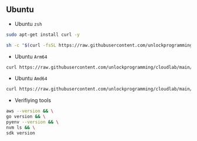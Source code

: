 
## Ubuntu
* Ubuntu `zsh`

```sh
sudo apt-get install curl -y

sh -c "$(curl -fsSL https://raw.githubusercontent.com/unlockprogramming/cloudlab/main/bash/ubuntu_zsh.sh)"
```

* Ubuntu `Arm64`

```zsh
curl https://raw.githubusercontent.com/unlockprogramming/cloudlab/main/bash/ubuntu-arm64.sh | zsh
```

* Ubuntu `Amd64`

```zsh
curl https://raw.githubusercontent.com/unlockprogramming/cloudlab/main/bash/ubuntu-amd64.sh | zsh
```

* Verifiying tools

```zsh
aws --version && \
go version && \
pyenv --version && \
nvm ls && \
sdk version
```
